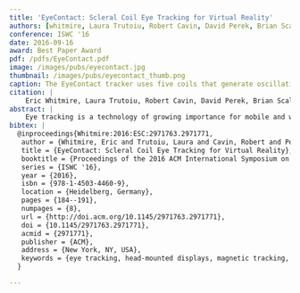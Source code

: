 ```yaml
---
title: 'EyeContact: Scleral Coil Eye Tracking for Virtual Reality'
authors: [whitmire, Laura Trutoiu, Robert Cavin, David Perek, Brian Scally, James O. Phillips, patel]
conference: ISWC '16
date: 2016-09-16
award: Best Paper Award
pdf: /pdfs/EyeContact.pdf
image: /images/pubs/eyecontact.jpg
thumbnail: /images/pubs/eyecontact_thumb.png
caption: The EyeContact tracker uses five coils that generate oscillating magnetic fields. By examining the signal in the scleral coil worn by the user, we are able to reconstruct the eye's orientation. Our model is able to predict eye gaze orientation with a mean error of 0.094 degrees.
citation: |
    Eric Whitmire, Laura Trutoiu, Robert Cavin, David Perek, Brian Scally, James Phillips, and Shwetak Patel. 2016. EyeContact: scleral coil eye tracking for virtual reality. In Proceedings of the 2016 ACM International Symposium on Wearable Computers (ISWC '16). ACM, New York, NY, USA, 184-191. DOI: http://dx.doi.org/10.1145/2971763.2971771
abstract: |
    Eye tracking is a technology of growing importance for mobile and wearable systems, particularly for newly emerging virtual and augmented reality applications (VR and AR). Current eye tracking solutions for wearable AR and VR headsets rely on optical tracking and achieve a typical accuracy of 0.5° to 1°. We investigate a high temporal and spatial resolution eye tracking system based on magnetic tracking using scleral search coils. This technique has historically relied on large generator coils several meters in diameter or requires a restraint for the user’s head. We propose a wearable scleral search coil tracking system that allows the user to walk around, and eliminates the need for a head restraint or room-sized coils. Our technique involves a unique placement of generator coils as well as a new calibration approach that accounts for the less uniform magnetic field created by the smaller coils. Using this technique, we can estimate the orientation of the eye with a mean calibrated accuracy of 0.094°.
bibtex: |
  @inproceedings{Whitmire:2016:ESC:2971763.2971771,
   author = {Whitmire, Eric and Trutoiu, Laura and Cavin, Robert and Perek, David and Scally, Brian and Phillips, James and Patel, Shwetak},
   title = {EyeContact: Scleral Coil Eye Tracking for Virtual Reality},
   booktitle = {Proceedings of the 2016 ACM International Symposium on Wearable Computers},
   series = {ISWC '16},
   year = {2016},
   isbn = {978-1-4503-4460-9},
   location = {Heidelberg, Germany},
   pages = {184--191},
   numpages = {8},
   url = {http://doi.acm.org/10.1145/2971763.2971771},
   doi = {10.1145/2971763.2971771},
   acmid = {2971771},
   publisher = {ACM},
   address = {New York, NY, USA},
   keywords = {eye tracking, head-mounted displays, magnetic tracking, scleral search coils, virtual reality},
  } 

---
```

